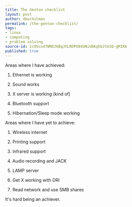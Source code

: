 ```yaml
---
title: The Gentoo checklist
layout: post
author: dmschulman
permalink: /the-gentoo-checklist/
tags:
- linux
- computing
- problem solving
source-id: 1cO5cx47WNOJkBqJhLROPU84UNiUbKqhb2teSQ-gMIKA
published: true
---
```

Areas where I have achieved:

1. Ethernet is working

2. Sound works

3. X server is working (kind of)

4. Bluetooth support

5. Hibernation/Sleep mode working

Areas where I have yet to achieve:

1. Wireless internet

2. Printing support

3. Infrared support

4. Audio recording and JACK

5. LAMP server

6. Get X working with DRI

7. Read network and use SMB shares

It's hard being an achiever.

